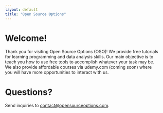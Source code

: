 ```yaml
---
layout: default
title: "Open Source Options"
---
```

# Welcome!
Thank you for visiting Open Source Options (OSO)! We provide free tutorials for learning programming and data analysis skills. Our main objective is to teach you how to use free tools to accomplish whatever your task may be. We also provide affordable courses via udemy.com (coming soon) where you will have more opportunities to interact with us. 

# Questions?
Send inquiries to contact@opensourceoptions.com.

